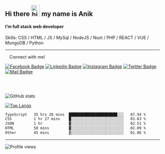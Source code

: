 ## Hi there <img src="https://user-images.githubusercontent.com/1303154/88677602-1635ba80-d120-11ea-84d8-d263ba5fc3c0.gif" width="28px" height="36" alt="hi"> my name is Anik

#### I’m full stack web developer

Skills:  CSS / HTML / JS / MySql / NodeJS / Nuxt / PHP / REACT / VUE / MongoDB / Python


---

&emsp;Connect with me!

<a href="https://www.facebook.com/anik.aritro" target="_blank">![Facebook Badge](https://img.shields.io/badge/Facebook-1877F2?style=for-the-badge&logo=facebook&logoColor=white)</a> [![Linkedin Badge](https://img.shields.io/badge/LinkedIn-0077B5?style=for-the-badge&logo=linkedin&logoColor=white)](https://www.linkedin.com/in/anik-hossain-dev) [![Instagram Badge](https://img.shields.io/badge/Instagram-E4405F?style=for-the-badge&logo=instagram&logoColor=white)](https://www.instagram.com/aritro.anik) [![Twitter Badge](https://img.shields.io/badge/Twitter-1DA1F2?style=for-the-badge&logo=twitter&logoColor=white)](https://twitter.com/AritroAnik) [![Mail Badge](https://img.shields.io/badge/Gmail-D14836?style=for-the-badge&logo=gmail&logoColor=white)](mailto:anik.wdev@gmail.com)

</br>
</br>


![GitHub stats](https://github-readme-stats.vercel.app/api?username=anik-hossain&show_icons=true&theme=monokai)

[![Top Langs](https://github-readme-stats.vercel.app/api/top-langs/?username=anik-hossain&layout=compact&theme=monokai)](https://github.com/anik-hossain)

<!--START_SECTION:waka-->

```txt
TypeScript   35 hrs 26 mins  ██████████████████████░░░   87.94 %
CSS          1 hr 27 mins    █░░░░░░░░░░░░░░░░░░░░░░░░   03.63 %
JSON         1 hr            ▓░░░░░░░░░░░░░░░░░░░░░░░░   02.51 %
HTML         50 mins         ▓░░░░░░░░░░░░░░░░░░░░░░░░   02.09 %
Other        45 mins         ▒░░░░░░░░░░░░░░░░░░░░░░░░   01.86 %
```

<!--END_SECTION:waka-->
---

![Profile views](https://gpvc.arturio.dev/anik-hossain)  

